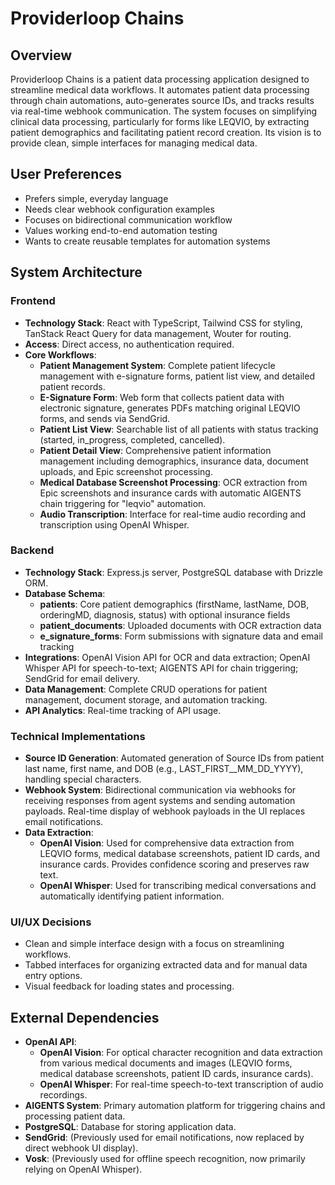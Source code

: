 # Providerloop Chains

## Overview
Providerloop Chains is a patient data processing application designed to streamline medical data workflows. It automates patient data processing through chain automations, auto-generates source IDs, and tracks results via real-time webhook communication. The system focuses on simplifying clinical data processing, particularly for forms like LEQVIO, by extracting patient demographics and facilitating patient record creation. Its vision is to provide clean, simple interfaces for managing medical data.

## User Preferences
- Prefers simple, everyday language
- Needs clear webhook configuration examples
- Focuses on bidirectional communication workflow
- Values working end-to-end automation testing
- Wants to create reusable templates for automation systems

## System Architecture

### Frontend
- **Technology Stack**: React with TypeScript, Tailwind CSS for styling, TanStack React Query for data management, Wouter for routing.
- **Access**: Direct access, no authentication required.
- **Core Workflows**:
    - **Patient Management System**: Complete patient lifecycle management with e-signature forms, patient list view, and detailed patient records.
    - **E-Signature Form**: Web form that collects patient data with electronic signature, generates PDFs matching original LEQVIO forms, and sends via SendGrid.
    - **Patient List View**: Searchable list of all patients with status tracking (started, in_progress, completed, cancelled).
    - **Patient Detail View**: Comprehensive patient information management including demographics, insurance data, document uploads, and Epic screenshot processing.
    - **Medical Database Screenshot Processing**: OCR extraction from Epic screenshots and insurance cards with automatic AIGENTS chain triggering for "leqvio" automation.
    - **Audio Transcription**: Interface for real-time audio recording and transcription using OpenAI Whisper.

### Backend
- **Technology Stack**: Express.js server, PostgreSQL database with Drizzle ORM.
- **Database Schema**: 
    - **patients**: Core patient demographics (firstName, lastName, DOB, orderingMD, diagnosis, status) with optional insurance fields
    - **patient_documents**: Uploaded documents with OCR extraction data
    - **e_signature_forms**: Form submissions with signature data and email tracking
- **Integrations**: OpenAI Vision API for OCR and data extraction; OpenAI Whisper API for speech-to-text; AIGENTS API for chain triggering; SendGrid for email delivery.
- **Data Management**: Complete CRUD operations for patient management, document storage, and automation tracking.
- **API Analytics**: Real-time tracking of API usage.

### Technical Implementations
- **Source ID Generation**: Automated generation of Source IDs from patient last name, first name, and DOB (e.g., LAST_FIRST__MM_DD_YYYY), handling special characters.
- **Webhook System**: Bidirectional communication via webhooks for receiving responses from agent systems and sending automation payloads. Real-time display of webhook payloads in the UI replaces email notifications.
- **Data Extraction**:
    - **OpenAI Vision**: Used for comprehensive data extraction from LEQVIO forms, medical database screenshots, patient ID cards, and insurance cards. Provides confidence scoring and preserves raw text.
    - **OpenAI Whisper**: Used for transcribing medical conversations and automatically identifying patient information.

### UI/UX Decisions
- Clean and simple interface design with a focus on streamlining workflows.
- Tabbed interfaces for organizing extracted data and for manual data entry options.
- Visual feedback for loading states and processing.

## External Dependencies

- **OpenAI API**:
    - **OpenAI Vision**: For optical character recognition and data extraction from various medical documents and images (LEQVIO forms, medical database screenshots, patient ID cards, insurance cards).
    - **OpenAI Whisper**: For real-time speech-to-text transcription of audio recordings.
- **AIGENTS System**: Primary automation platform for triggering chains and processing patient data.
- **PostgreSQL**: Database for storing application data.
- **SendGrid**: (Previously used for email notifications, now replaced by direct webhook UI display).
- **Vosk**: (Previously used for offline speech recognition, now primarily relying on OpenAI Whisper).